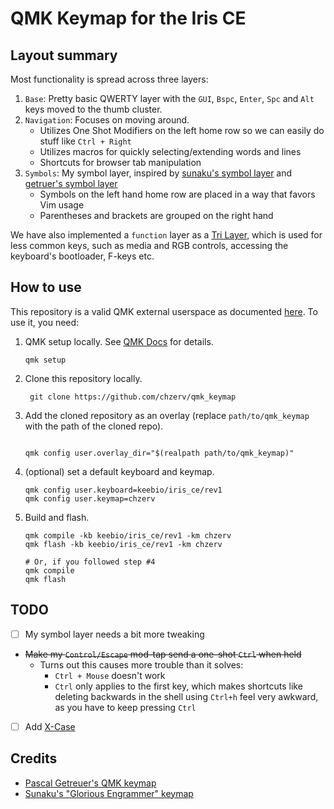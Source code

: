 # QMK Keymap for the Iris CE

## Layout summary

Most functionality is spread across three layers:

1. `Base`: Pretty basic QWERTY layer with the `GUI`, `Bspc`, `Enter`, `Spc` and `Alt` keys moved to the thumb cluster.
2. `Navigation`: Focuses on moving around.
   - Utilizes One Shot Modifiers on the left home row so we can easily do stuff like `Ctrl + Right`
   - Utilizes macros for quickly selecting/extending words and lines
   - Shortcuts for browser tab manipulation
3. `Symbols`: My symbol layer, inspired by [sunaku's symbol layer](https://sunaku.github.io/moergo-glove80-keyboard.html#symbol-layer) and [getruer's symbol layer](https://getreuer.info/posts/keyboards/symbol-layer/index.html#my-symbol-layer)
   - Symbols on the left hand home row are placed in a way that favors Vim usage
   - Parentheses and brackets are grouped on the right hand

We have also implemented a `function` layer as a [Tri Layer](https://docs.qmk.fm/features/tri_layer), which is used for less common keys, such as media and RGB controls, accessing the keyboard's bootloader, F-keys etc.

## How to use

This repository is a valid QMK external userspace as documented [here](https://docs.qmk.fm/newbs_external_userspace). To use it, you need:

1. QMK setup locally. See [QMK Docs](https://docs.qmk.fm/newbs_getting_started) for details.
   ```shell
   qmk setup
   ```
2. Clone this repository locally.
   ```
    git clone https://github.com/chzerv/qmk_keymap
   ```
3. Add the cloned repository as an overlay (replace `path/to/qmk_keymap` with the path of the cloned repo).

   ```shell

   qmk config user.overlay_dir="$(realpath path/to/qmk_keymap)"
   ```

4. (optional) set a default keyboard and keymap.

   ```shell
   qmk config user.keyboard=keebio/iris_ce/rev1
   qmk config user.keymap=chzerv
   ```

5. Build and flash.

   ```shell
   qmk compile -kb keebio/iris_ce/rev1 -km chzerv
   qmk flash -kb keebio/iris_ce/rev1 -km chzerv

   # Or, if you followed step #4
   qmk compile
   qmk flash
   ```

## TODO

- [ ] My symbol layer needs a bit more tweaking
- ~~Make my `Control/Escape` mod-tap send a one-shot `Ctrl` when held~~
  - Turns out this causes more trouble than it solves:
    - `Ctrl + Mouse` doesn't work
    - `Ctrl` only applies to the first key, which makes shortcuts like deleting backwards in the shell using `Ctrl+h` feel very awkward, as you have to keep pressing `Ctrl`
- [ ] Add [X-Case](https://github.com/andrewjrae/kyria-keymap?tab=readme-ov-file#x-case)

## Credits

- [Pascal Getreuer's QMK keymap](https://github.com/getreuer/qmk-keymap/tree/main)
- [Sunaku's "Glorious Engrammer" keymap](https://github.com/sunaku/glove80-keymaps)
